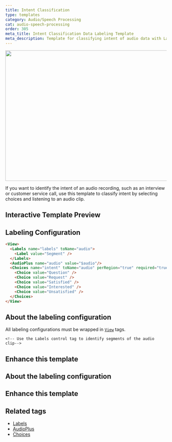```yaml
---
title: Intent Classification
type: templates
category: Audio/Speech Processing
cat: audio-speech-processing
order: 305
meta_title: Intent Classification Data Labeling Template
meta_description: Template for classifying intent of audio data with Label Studio for your machine learning and data science projects.
---
```


<img src="/images/templates/intent-classification.png" alt="" class="gif-border" width="552px" height="408px" />

If you want to identify the intent of an audio recording, such as an interview or customer service call, use this template to classify intent by selecting choices and listening to an audio clip.

## Interactive Template Preview

<div id="main-preview"></div>

## Labeling Configuration

```html
<View>
  <Labels name="labels" toName="audio">
    <Label value="Segment" />
  </Labels>
  <AudioPlus name="audio" value="$audio"/>
  <Choices name="intent" toName="audio" perRegion="true" required="true">
    <Choice value="Question" />
    <Choice value="Request" />
    <Choice value="Satisfied" />
    <Choice value="Interested" />
    <Choice value="Unsatisfied" />
  </Choices>
</View>
```

## About the labeling configuration

All labeling configurations must be wrapped in [`View`](/tags/view.html) tags.


    <!-- Use the Labels control tag to identify segments of the audio clip-->
  <Labels name="labels" toName="audio">
    <Label value="Segment" />
  </Labels>
<!--Use the AudioPlus object tag to specify the audio data and display 
an audio wave that can be segmented-->
  <AudioPlus name="audio" value="$audio"/>
<!--Use the Choices control tag to classify the intent for each segmented 
region of the audio clip. Each choice applies to a different segment labeled
with the Labels option--> 
  <Choices name="intent" toName="audio" perRegion="true" required="true">
    <Choice value="Question" />
    <Choice value="Request" />
    <Choice value="Satisfied" />
    <Choice value="Interested" />
    <Choice value="Unsatisfied" />
  </Choices>



## Enhance this template



## About the labeling configuration

## Enhance this template


## Related tags

- [Labels](/tags/labels.html)
- [AudioPlus](/tags/audioplus.html)
- [Choices](/tags/choices.html)